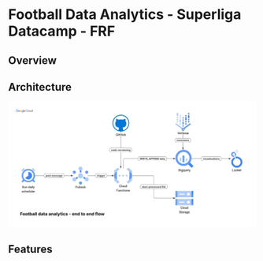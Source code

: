 # Football Data Analytics - Superliga Datacamp - FRF

## Overview



## Architecture

![Alt text](data-flow-architecture-latest.jpeg "flow architecture")


## Features
